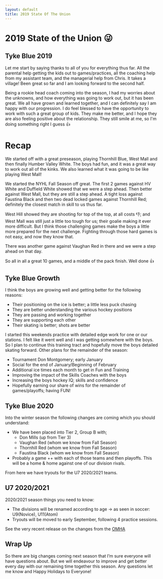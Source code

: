 ```yaml
---
layout: default
title: 2019 State Of The Union
---
```


# 2019 State of the Union 😜

## Tyke Blue 2019

Let me start by saying thanks to all of you for everything thus far. All the parental help getting the kids out to games/practices, all the coaching help from my assistant team, and the managerial help from Chris. It takes a village! Been great so far and I am looking forward to the second half.

Being a rookie head coach coming into the season, I had my worries about the unknowns, and how everything was going to work out, but it has been great. We all have grown and learned together, and I can definitely say I am happy with our progression. I do feel blessed to have the opportunity to work with such a great group of kids. They make me better, and I hope they are also feeling positive about the relationship. They still smile at me, so I'm doing something right I guess 👍

# Recap

We started off with a great preseason, playing Thornhill Blue, West Mall and then finally Humber Valley White. The boys had fun, and it was a great way to work out all of the kinks. We also learned what it was going to be like playing West Mall!

We started the NYHL Fall Season off great. The first 2 games against HV White and Duffield White showed that we were a step ahead. Then better against West Mall, but they are still a step ahead. A tight loss against Faustina Black and then two dead locked games against Thornhill Red; definitely the closest match in skill to us thus far.

West Hill showed they are shooting for top of the top, at all costs 👎; and West Mall was still just a little too tough for us; their goalie making it ever more difficult. But I think those challenging games make the boys a little more prepared for the next challenge. Fighting through those hard games is not easy, and now they know that.

There was another game against Vaughan Red in there and we were a step ahead on that day.   

So all in all a great 10 games, and a middle of the pack finish. Well done 👍

## Tyke Blue Growth
I think the boys are growing well and getting better for the following reasons:

- Their positioning on the ice is better; a little less puck chasing
- They are better understanding the various hockey positions
- They are passing and working together
- They are supporting each other
- Their skating is better; shots are better

I started this weekends practice with detailed edge work for one or our stations. I felt like it went well and I was getting somewhere with the boys. So I plan to continue this training tract and hopefully move the boys detailed skating forward. Other plans for the remainder of the season:

- Tournament Don Montgomery; early January
- Social for the end of January/Beginning of February
- Additional ice times each month to get in Fun and Training
- Improving the impact of the Skills Coaches with the boys
- Increasing the boys hockey IQ; skills and confidence
- Hopefully earning our share of wins for the remainder of games/playoffs; having FUN!

## Tyke Blue 2020
Into the winter season the following changes are coming which you should understand:

- We have been placed into Tier 2, Group B with;
	- Don Mills (up from Tier 3)
	- Vaughan Red (whom we know from Fall Season)
	- Thornhill Red (whom we know from Fall Season)
	- Faustina Black (whom we know from Fall Season)
- Probably a game ++ with each of those teams and then playoffs. This will be a home & home against one of our division rivals. 

From here we have tryouts for the U7 2020/2021 teams.

## U7 2020/2021
2020/2021 season things you need to know:

- The divisions will be renamed according to age -> as seen in soccer: U9(Novice), U11(Atom)
- Tryouts will be moved to early September, following 4 practice sessions.

See the very recent release on the changes from the [OMHA](https://www.omha.net/news_article/show/1073503)

## Wrap Up
So there are big changes coming next season that I’m sure everyone will have questions about. But we will endeavour to improve and get better every day with our remaining time together this season. Any questions let me know and Happy Holidays to Everyone! 

